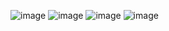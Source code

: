 ![image](https://user-images.githubusercontent.com/61679330/206704272-a3f9f13d-a988-412b-bde7-9fd9cc95a2b9.png)
![image](https://user-images.githubusercontent.com/61679330/206704363-07adb54b-7adf-4070-ad6f-b9a29b87acdf.png)
![image](https://user-images.githubusercontent.com/61679330/206704377-b8325c6e-ca0c-4818-b7cb-7b8b06ba68e8.png)
![image](https://user-images.githubusercontent.com/61679330/206704973-53670361-d571-4b32-a9b3-c77dd3ad6c0f.png)

